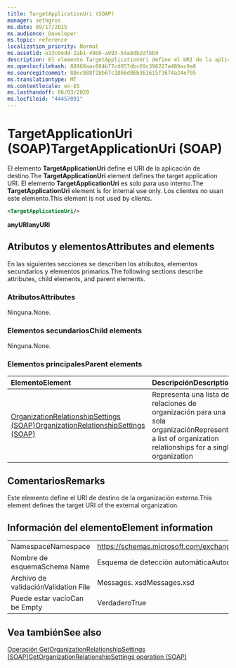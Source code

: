 ```yaml
---
title: TargetApplicationUri (SOAP)
manager: sethgros
ms.date: 09/17/2015
ms.audience: Developer
ms.topic: reference
localization_priority: Normal
ms.assetid: e13c0edd-2ab1-49bb-a993-54a8db2dfbb9
description: El elemento TargetApplicationUri define el URI de la aplicación de destino. El elemento TargetApplicationUri es solo para uso interno. Los clientes no usan este elemento.
ms.openlocfilehash: 88968aac604b77cd057dbc69c396227a489ac9a8
ms.sourcegitcommit: 88ec988f2bb67c1866d06b361615f3674a24e795
ms.translationtype: MT
ms.contentlocale: es-ES
ms.lasthandoff: 06/03/2020
ms.locfileid: "44457091"
---
```

# <a name="targetapplicationuri-soap"></a><span data-ttu-id="99675-105">TargetApplicationUri (SOAP)</span><span class="sxs-lookup"><span data-stu-id="99675-105">TargetApplicationUri (SOAP)</span></span>

<span data-ttu-id="99675-106">El elemento **TargetApplicationUri** define el URI de la aplicación de destino.</span><span class="sxs-lookup"><span data-stu-id="99675-106">The **TargetApplicationUri** element defines the target application URI.</span></span> <span data-ttu-id="99675-107">El elemento **TargetApplicationUri** es solo para uso interno.</span><span class="sxs-lookup"><span data-stu-id="99675-107">The **TargetApplicationUri** element is for internal use only.</span></span> <span data-ttu-id="99675-108">Los clientes no usan este elemento.</span><span class="sxs-lookup"><span data-stu-id="99675-108">This element is not used by clients.</span></span> 
  
```XML
<TargetApplicationUri/>
```

 <span data-ttu-id="99675-109">**anyURI**</span><span class="sxs-lookup"><span data-stu-id="99675-109">**anyURI**</span></span>
## <a name="attributes-and-elements"></a><span data-ttu-id="99675-110">Atributos y elementos</span><span class="sxs-lookup"><span data-stu-id="99675-110">Attributes and elements</span></span>

<span data-ttu-id="99675-111">En las siguientes secciones se describen los atributos, elementos secundarios y elementos primarios.</span><span class="sxs-lookup"><span data-stu-id="99675-111">The following sections describe attributes, child elements, and parent elements.</span></span>
  
### <a name="attributes"></a><span data-ttu-id="99675-112">Atributos</span><span class="sxs-lookup"><span data-stu-id="99675-112">Attributes</span></span>

<span data-ttu-id="99675-113">Ninguna.</span><span class="sxs-lookup"><span data-stu-id="99675-113">None.</span></span>
  
### <a name="child-elements"></a><span data-ttu-id="99675-114">Elementos secundarios</span><span class="sxs-lookup"><span data-stu-id="99675-114">Child elements</span></span>

<span data-ttu-id="99675-115">Ninguna.</span><span class="sxs-lookup"><span data-stu-id="99675-115">None.</span></span>
  
### <a name="parent-elements"></a><span data-ttu-id="99675-116">Elementos principales</span><span class="sxs-lookup"><span data-stu-id="99675-116">Parent elements</span></span>

|<span data-ttu-id="99675-117">**Elemento**</span><span class="sxs-lookup"><span data-stu-id="99675-117">**Element**</span></span>|<span data-ttu-id="99675-118">**Descripción**</span><span class="sxs-lookup"><span data-stu-id="99675-118">**Description**</span></span>|
|:-----|:-----|
|[<span data-ttu-id="99675-119">OrganizationRelationshipSettings (SOAP)</span><span class="sxs-lookup"><span data-stu-id="99675-119">OrganizationRelationshipSettings (SOAP)</span></span>](organizationrelationshipsettings-soap.md) <br/> |<span data-ttu-id="99675-120">Representa una lista de relaciones de organización para una sola organización</span><span class="sxs-lookup"><span data-stu-id="99675-120">Represents a list of organization relationships for a single organization</span></span>  <br/> |
   
## <a name="remarks"></a><span data-ttu-id="99675-121">Comentarios</span><span class="sxs-lookup"><span data-stu-id="99675-121">Remarks</span></span>

<span data-ttu-id="99675-122">Este elemento define el URI de destino de la organización externa.</span><span class="sxs-lookup"><span data-stu-id="99675-122">This element defines the target URI of the external organization.</span></span>
  
## <a name="element-information"></a><span data-ttu-id="99675-123">Información del elemento</span><span class="sxs-lookup"><span data-stu-id="99675-123">Element information</span></span>

|||
|:-----|:-----|
|<span data-ttu-id="99675-124">Namespace</span><span class="sxs-lookup"><span data-stu-id="99675-124">Namespace</span></span>  <br/> |https://schemas.microsoft.com/exchange/2010/Autodiscover  <br/> |
|<span data-ttu-id="99675-125">Nombre de esquema</span><span class="sxs-lookup"><span data-stu-id="99675-125">Schema Name</span></span>  <br/> |<span data-ttu-id="99675-126">Esquema de detección automática</span><span class="sxs-lookup"><span data-stu-id="99675-126">Autodiscover schema</span></span>  <br/> |
|<span data-ttu-id="99675-127">Archivo de validación</span><span class="sxs-lookup"><span data-stu-id="99675-127">Validation File</span></span>  <br/> |<span data-ttu-id="99675-128">Messages. xsd</span><span class="sxs-lookup"><span data-stu-id="99675-128">Messages.xsd</span></span>  <br/> |
|<span data-ttu-id="99675-129">Puede estar vacío</span><span class="sxs-lookup"><span data-stu-id="99675-129">Can be Empty</span></span>  <br/> |<span data-ttu-id="99675-130">Verdadero</span><span class="sxs-lookup"><span data-stu-id="99675-130">True</span></span>  <br/> |
   
## <a name="see-also"></a><span data-ttu-id="99675-131">Vea también</span><span class="sxs-lookup"><span data-stu-id="99675-131">See also</span></span>



[<span data-ttu-id="99675-132">Operación GetOrganizationRelationshipSettings (SOAP)</span><span class="sxs-lookup"><span data-stu-id="99675-132">GetOrganizationRelationshipSettings operation (SOAP)</span></span>](getorganizationrelationshipsettings-operation-soap.md)

